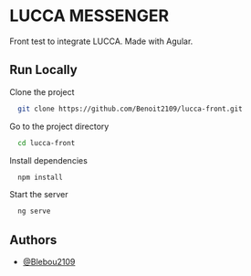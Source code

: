 
# LUCCA MESSENGER

Front test to integrate LUCCA. Made with Agular.


## Run Locally

Clone the project

```bash
  git clone https://github.com/Benoit2109/lucca-front.git
```

Go to the project directory

```bash
  cd lucca-front
```

Install dependencies

```bash
  npm install
```

Start the server

```bash
  ng serve
```

  
## Authors

- [@Blebou2109](https://www.github.com/Blebou2109)

  